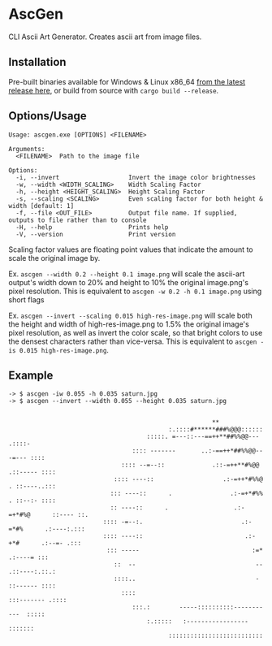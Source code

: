# AscGen
CLI Ascii Art Generator. Creates ascii art from image files.

## Installation
Pre-built binaries available for Windows & Linux x86_64 [from the latest release here](https://github.com/SuperRonJon/AscGen/releases/latest), or build from source with `cargo build --release`.

## Options/Usage
```
Usage: ascgen.exe [OPTIONS] <FILENAME>

Arguments:
  <FILENAME>  Path to the image file

Options:
  -i, --invert                   Invert the image color brightnesses
  -w, --width <WIDTH_SCALING>    Width Scaling Factor
  -h, --height <HEIGHT_SCALING>  Height Scaling Factor
  -s, --scaling <SCALING>        Even scaling factor for both height & width [default: 1]
  -f, --file <OUT_FILE>          Output file name. If supplied, outputs to file rather than to console
  -H, --help                     Prints help
  -V, --version                  Print version
```

Scaling factor values are floating point values that indicate the amount to scale the original image by.

Ex. `ascgen --width 0.2 --height 0.1 image.png` will scale the ascii-art output's width down to 20% and height to 10% the original image.png's pixel resolution. This is equivalent to `ascgen -w 0.2 -h 0.1 image.png` using short flags

Ex. `ascgen --invert --scaling 0.015 high-res-image.png` will scale both the height and width of high-res-image.png to 1.5% the original image's pixel resolution, as well as invert the color scale, so that bright colors to use the densest characters rather than vice-versa. This is equivalent to `ascgen -is 0.015 high-res-image.png`.

## Example
```
-> $ ascgen -iw 0.055 -h 0.035 saturn.jpg
-> $ ascgen --invert --width 0.055 --height 0.035 saturn.jpg


                                                        **
                                            :.::::#******###%@@@::::::
                                      :::::. =---::---==++**##%%@@--- .::::-
                                  :::: -------       ..:-==++*##%%@@---=--- ::::
                               :::: --=--::             .::-=++**#%@@ .::----- ::::
                             :::: ----::                   .:-=++*#%%@  . ::----..:::
                            ::: ----::      .                .:-=+*#%%    . ::--:- ::::
                            :: ----::      .                  .:-=+*#%@      ::---- ::.
                          :::: -=--:.                           .:-=*#%      .:----:.:::
                          :::: ----::                            .:-+*#      .:--=- .:::
                           ::: -----                               :=*      .:----= :::
                             ::  --                                 --    .::----:.::.:
                             ::::..                                 -   ::------ ::::
                               ::::                                :::------- .::::
                                  :::.:        -----::::::::::-----------  :::::
                                      :.:::::   :-----------------   :::::::
                                            ::::::::::::::::::::::::::



```
